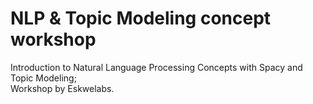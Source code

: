 # NLP & Topic Modeling concept workshop 

Introduction to Natural Language Processing Concepts with Spacy and Topic Modeling; <br>
Workshop by Eskwelabs.
